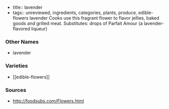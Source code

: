 - title:: lavender
- tags:: unreviewed, ingredients, categories, plants, produce, edible-flowers
lavender Cooks use this fragrant flower to flavor jellies, baked goods and grilled meat. Substitutes: drops of Parfait Amour (a lavender-flavored liqueur)

### Other Names

* lavender

### Varieties

* [[edible-flowers]]

### Sources
* http://foodsubs.com/Flowers.html
